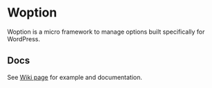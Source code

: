 # Woption

Woption is a micro framework to manage options built specifically for WordPress.

## Docs
See [Wiki page](https://github.com/bologer/Woption/wiki) for example and documentation.
